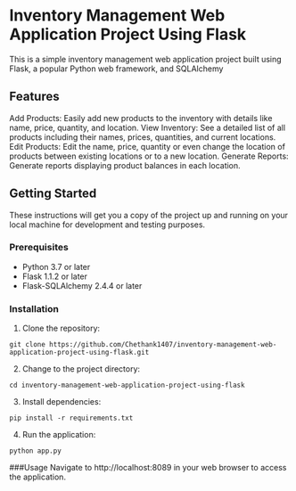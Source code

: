 # Inventory Management Web Application Project Using Flask
This is a simple inventory management web application project built using Flask, a popular Python web framework, and SQLAlchemy

## Features
Add Products: Easily add new products to the inventory with details like name, price, quantity, and location.
View Inventory: See a detailed list of all products including their names, prices, quantities, and current locations.
Edit Products: Edit the name, price, quantity or even change the location of products between existing locations or to a new location.
Generate Reports: Generate reports displaying product balances in each location.

## Getting Started

These instructions will get you a copy of the project up and running on your local machine for development and testing purposes.

### Prerequisites

- Python 3.7 or later
- Flask 1.1.2 or later
- Flask-SQLAlchemy 2.4.4 or later

### Installation

1. Clone the repository:

```
git clone https://github.com/Chethank1407/inventory-management-web-application-project-using-flask.git
```

2. Change to the project directory:

```
cd inventory-management-web-application-project-using-flask
```

3. Install dependencies:

```
pip install -r requirements.txt
```

4. Run the application:

```
python app.py
```


###Usage
Navigate to http://localhost:8089 in your web browser to access the application.
